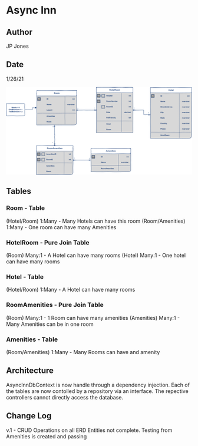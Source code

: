 # Async Inn

## Author

JP Jones
## Date

1/26/21

![Lab-11 ERD](./assets/ERD_11.png)

## Tables

### Room - Table
(Hotel/Room) 1:Many  - Many Hotels can have this room
(Room/Amenities) 1:Many - One room can have many Amenities

### HotelRoom - Pure Join Table

(Room) Many:1 - A Hotel can have many rooms
(Hotel) Many:1 - One hotel can have many rooms

###  Hotel - Table

(Hotel/Room) 1:Many - A Hotel can have many rooms

### RoomAmenities - Pure Join Table

(Room) Many:1 - 1 Room can have many amenities
(Amenities) Many:1 - Many Amenities can be in one room

### Amenities - Table

(Room/Amenities) 1:Many - Many Rooms can have and amenity

## Architecture

AsyncInnDbContext is now handle through a dependency injection.  Each of the tables are now contolled by a repository via an interface.
The repective controllers cannot directly access the database.

## Change Log

v.1 - CRUD Operations on all ERD Entities not complete.  Testing from Amenities is created and passing







